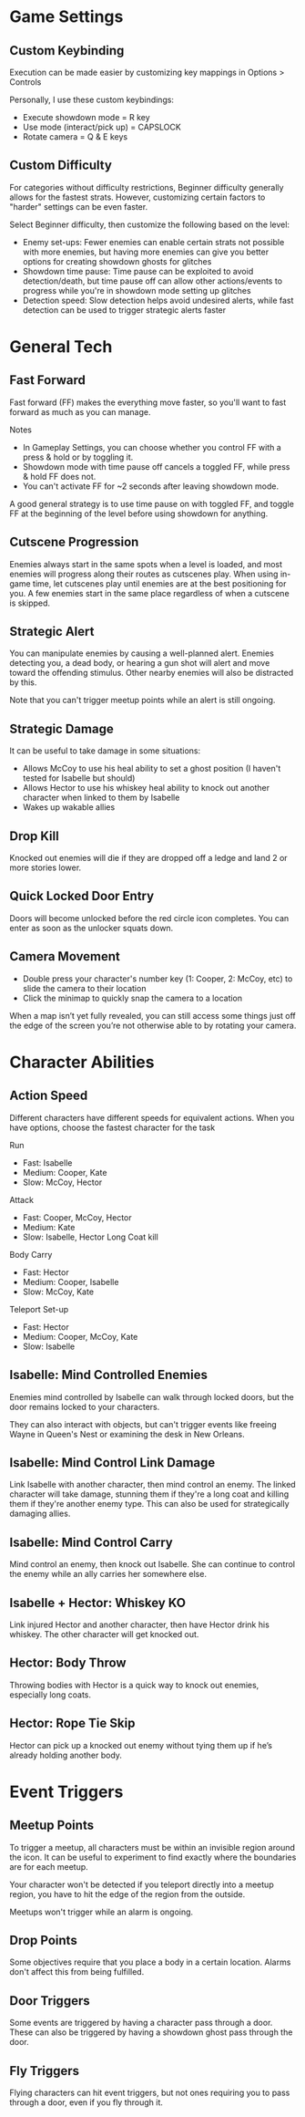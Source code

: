 # Game Settings

## Custom Keybinding
Execution can be made easier by customizing key mappings in Options > Controls

Personally, I use these custom keybindings:
* Execute showdown mode = R key
* Use mode (interact/pick up) = CAPSLOCK
* Rotate camera = Q & E keys


## Custom Difficulty
For categories without difficulty restrictions, Beginner difficulty generally allows for the fastest strats. However, customizing certain factors to "harder" settings can be even faster.
 
Select Beginner difficulty, then customize the following based on the level:
* Enemy set-ups: Fewer enemies can enable certain strats not possible with more enemies, but having more enemies can give you better options for creating showdown ghosts for glitches
* Showdown time pause: Time pause can be exploited to avoid detection/death, but time pause off can allow other actions/events to progress while you're in showdown mode setting up glitches
* Detection speed: Slow detection helps avoid undesired alerts, while fast detection can be used to trigger strategic alerts faster


# General Tech

## Fast Forward
Fast forward (FF) makes the everything move faster, so you'll want to fast forward as much as you can manage.
 
Notes
* In Gameplay Settings, you can choose whether you control FF with a press & hold or by toggling it.
* Showdown mode with time pause off cancels a toggled FF, while press & hold FF does not. 
* You can't activate FF for ~2 seconds after leaving showdown mode.

A good general strategy is to use time pause on with toggled FF, and toggle FF at the beginning of the level before using showdown for anything.


## Cutscene Progression
Enemies always start in the same spots when a level is loaded, and most enemies will progress along their routes as cutscenes play. When using in-game time, let cutscenes play until enemies are at the best positioning for you. A few enemies start in the same place regardless of when a cutscene is skipped.


## Strategic Alert
You can manipulate enemies by causing a well-planned alert. Enemies detecting you, a dead body, or hearing a gun shot will alert and move toward the offending stimulus. Other nearby enemies will also be distracted by this.
 
Note that you can't trigger meetup points while an alert is still ongoing.


## Strategic Damage
It can be useful to take damage in some situations:
* Allows McCoy to use his heal ability to set a ghost position (I haven't tested for Isabelle but should)
* Allows Hector to use his whiskey heal ability to knock out another character when linked to them by Isabelle
* Wakes up wakable allies


## Drop Kill
Knocked out enemies will die if they are dropped off a ledge and land 2 or more stories lower.


## Quick Locked Door Entry
Doors will become unlocked before the red circle icon completes. You can enter as soon as the unlocker squats down.


## Camera Movement
* Double press your character's number key (1: Cooper, 2: McCoy, etc) to slide the camera to their location
* Click the minimap to quickly snap the camera to a location

When a map isn’t yet fully revealed, you can still access some things just off the edge of the screen you’re not otherwise able to by rotating your camera.


# Character Abilities

## Action Speed
Different characters have different speeds for equivalent actions. When you have options, choose the fastest character for the task

Run
* Fast: Isabelle
* Medium: Cooper, Kate
* Slow: McCoy, Hector

Attack
* Fast: Cooper, McCoy, Hector
* Medium: Kate
* Slow: Isabelle, Hector Long Coat kill

Body Carry
* Fast: Hector
* Medium: Cooper, Isabelle
* Slow: McCoy, Kate 
 
Teleport Set-up
* Fast: Hector
* Medium: Cooper, McCoy, Kate
* Slow: Isabelle


## Isabelle: Mind Controlled Enemies
Enemies mind controlled by Isabelle can walk through locked doors, but the door remains locked to your characters.

They can also interact with objects, but can't trigger events like freeing Wayne in Queen's Nest or examining the desk in New Orleans.


## Isabelle: Mind Control Link Damage
Link Isabelle with another character, then mind control an enemy. The linked character will take damage, stunning them if they're a long coat and killing them if they're another enemy type. This can also be used for strategically damaging allies.

## Isabelle: Mind Control Carry
Mind control an enemy, then knock out Isabelle. She can continue to control the enemy while an ally carries her somewhere else.

## Isabelle + Hector: Whiskey KO
Link injured Hector and another character, then have Hector drink his whiskey. The other character will get knocked out.

## Hector: Body Throw
Throwing bodies with Hector is a quick way to knock out enemies, especially long coats.

## Hector: Rope Tie Skip
Hector can pick up a knocked out enemy without tying them up if he’s already holding another body. 


# Event Triggers

## Meetup Points
To trigger a meetup, all characters must be within an invisible region around the icon. It can be useful to experiment to find exactly where the boundaries are for each meetup.
 
Your character won't be detected if you teleport directly into a meetup region, you have to hit the edge of the region from the outside.
 
Meetups won't trigger while an alarm is ongoing.


## Drop Points
Some objectives require that you place a body in a certain location. Alarms don't affect this from being fulfilled.


## Door Triggers
Some events are triggered by having a character pass through a door. These can also be triggered by having a showdown ghost pass through the door.


## Fly Triggers
Flying characters can hit event triggers, but not ones requiring you to pass through a door, even if you fly through it.
